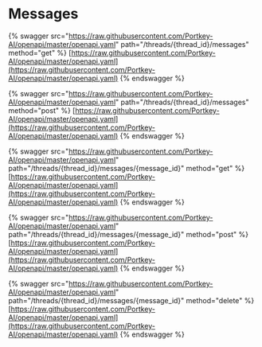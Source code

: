 # Messages

{% swagger src="https://raw.githubusercontent.com/Portkey-AI/openapi/master/openapi.yaml" path="/threads/{thread_id}/messages" method="get" %}
[https://raw.githubusercontent.com/Portkey-AI/openapi/master/openapi.yaml](https://raw.githubusercontent.com/Portkey-AI/openapi/master/openapi.yaml)
{% endswagger %}

{% swagger src="https://raw.githubusercontent.com/Portkey-AI/openapi/master/openapi.yaml" path="/threads/{thread_id}/messages" method="post" %}
[https://raw.githubusercontent.com/Portkey-AI/openapi/master/openapi.yaml](https://raw.githubusercontent.com/Portkey-AI/openapi/master/openapi.yaml)
{% endswagger %}

{% swagger src="https://raw.githubusercontent.com/Portkey-AI/openapi/master/openapi.yaml" path="/threads/{thread_id}/messages/{message_id}" method="get" %}
[https://raw.githubusercontent.com/Portkey-AI/openapi/master/openapi.yaml](https://raw.githubusercontent.com/Portkey-AI/openapi/master/openapi.yaml)
{% endswagger %}

{% swagger src="https://raw.githubusercontent.com/Portkey-AI/openapi/master/openapi.yaml" path="/threads/{thread_id}/messages/{message_id}" method="post" %}
[https://raw.githubusercontent.com/Portkey-AI/openapi/master/openapi.yaml](https://raw.githubusercontent.com/Portkey-AI/openapi/master/openapi.yaml)
{% endswagger %}

{% swagger src="https://raw.githubusercontent.com/Portkey-AI/openapi/master/openapi.yaml" path="/threads/{thread_id}/messages/{message_id}" method="delete" %}
[https://raw.githubusercontent.com/Portkey-AI/openapi/master/openapi.yaml](https://raw.githubusercontent.com/Portkey-AI/openapi/master/openapi.yaml)
{% endswagger %}
